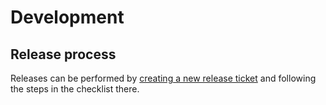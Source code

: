 # Development

## Release process

Releases can be performed by [creating a new release ticket][new-release-ticket] and following the steps in the checklist there.

[new-release-ticket]: https://github.com/coreos/fedora-coreos-stream-generator/issues/new?template=release-checklist.md
